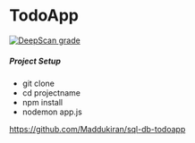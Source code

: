 # TodoApp 

[![DeepScan grade](https://deepscan.io/api/teams/11920/projects/14862/branches/286127/badge/grade.svg)](https://deepscan.io/dashboard#view=project&tid=11920&pid=14862&bid=286127)

##### Project Setup

- git clone
- cd projectname
- npm install
- nodemon app.js

https://github.com/Maddukiran/sql-db-todoapp
